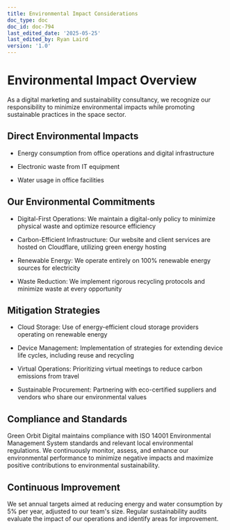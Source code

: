 ```yaml
---
title: Environmental Impact Considerations
doc_type: doc
doc_id: doc-794
last_edited_date: '2025-05-25'
last_edited_by: Ryan Laird
version: '1.0'
---
```


# Environmental Impact Overview

As a digital marketing and sustainability consultancy, we recognize our responsibility to minimize environmental impacts while promoting sustainable practices in the space sector.

## Direct Environmental Impacts

- Energy consumption from office operations and digital infrastructure

- Electronic waste from IT equipment

- Water usage in office facilities

## Our Environmental Commitments

- Digital-First Operations: We maintain a digital-only policy to minimize physical waste and optimize resource efficiency

- Carbon-Efficient Infrastructure: Our website and client services are hosted on Cloudflare, utilizing green energy hosting

- Renewable Energy: We operate entirely on 100% renewable energy sources for electricity

- Waste Reduction: We implement rigorous recycling protocols and minimize waste at every opportunity

## Mitigation Strategies

- Cloud Storage: Use of energy-efficient cloud storage providers operating on renewable energy

- Device Management: Implementation of strategies for extending device life cycles, including reuse and recycling

- Virtual Operations: Prioritizing virtual meetings to reduce carbon emissions from travel

- Sustainable Procurement: Partnering with eco-certified suppliers and vendors who share our environmental values

## Compliance and Standards

Green Orbit Digital maintains compliance with ISO 14001 Environmental Management System standards and relevant local environmental regulations. We continuously monitor, assess, and enhance our environmental performance to minimize negative impacts and maximize positive contributions to environmental sustainability.

## Continuous Improvement

We set annual targets aimed at reducing energy and water consumption by 5% per year, adjusted to our team's size. Regular sustainability audits evaluate the impact of our operations and identify areas for improvement.
